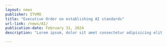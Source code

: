 ```yaml
---
layout: news
publisher: ITVMO
title: "Executive Order on establishing AI standards"
url-link: /news/AI/
publication-date: February 31, 2024
description: "Lorem ipsum, dolor sit amet consectetur adipisicing elit. Fuga laborum unde, asperiores sunt sit aut magni possimus pariatur ipsum provident."

---
```

